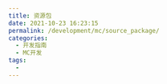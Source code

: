 ```yaml
---
title: 资源包
date: 2021-10-23 16:23:15
permalink: /development/mc/source_package/
categories:
  - 开发指南
  - MC开发
tags:
  - 
---
```

